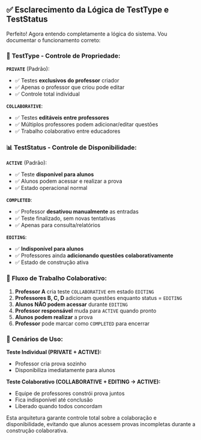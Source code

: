 ## ✅ Esclarecimento da Lógica de TestType e TestStatus

Perfeito! Agora entendo completamente a lógica do sistema. Vou documentar o funcionamento correto:

### 🎯 **TestType - Controle de Propriedade:**

**`PRIVATE`** (Padrão):
- ✅ Testes **exclusivos do professor** criador
- ✅ Apenas o professor que criou pode editar
- ✅ Controle total individual

**`COLLABORATIVE`**:
- ✅ Testes **editáveis entre professores**
- ✅ Múltiplos professores podem adicionar/editar questões
- ✅ Trabalho colaborativo entre educadores

### 📊 **TestStatus - Controle de Disponibilidade:**

**`ACTIVE`** (Padrão):
- ✅ Teste **disponível para alunos**
- ✅ Alunos podem acessar e realizar a prova
- ✅ Estado operacional normal

**`COMPLETED`**:
- ✅ Professor **desativou manualmente** as entradas
- ✅ Teste finalizado, sem novas tentativas
- ✅ Apenas para consulta/relatórios

**`EDITING`**:
- ✅ **Indisponível para alunos**
- ✅ Professores ainda **adicionando questões colaborativamente**
- ✅ Estado de construção ativa

### 🔄 **Fluxo de Trabalho Colaborativo:**

1. **Professor A** cria teste `COLLABORATIVE` em estado `EDITING`
2. **Professores B, C, D** adicionam questões enquanto status = `EDITING`
3. **Alunos NÃO podem acessar** durante `EDITING`
4. **Professor responsável** muda para `ACTIVE` quando pronto
5. **Alunos podem realizar** a prova
6. **Professor** pode marcar como `COMPLETED` para encerrar

### 🎨 **Cenários de Uso:**

**Teste Individual (PRIVATE + ACTIVE):**
- Professor cria prova sozinho
- Disponibiliza imediatamente para alunos

**Teste Colaborativo (COLLABORATIVE + EDITING → ACTIVE):**
- Equipe de professores constrói prova juntos
- Fica indisponível até conclusão
- Liberado quando todos concordam

Esta arquitetura garante controle total sobre a colaboração e disponibilidade, evitando que alunos acessem provas incompletas durante a construção colaborativa.
        